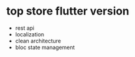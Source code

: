 # top store flutter version

- rest api
- localization
- clean architecture
- bloc state management

